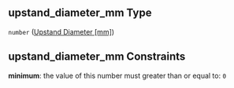 ## upstand_diameter_mm Type

`number` ([Upstand Diameter \[mm\]](iea43\_wra_data_model-properties-measurement-location-measurement-location-properties-measurement-point-measurement-point-properties-mounting-arrangement-mounting-arrangement-properties-upstand-diameter-mm.md))

## upstand_diameter_mm Constraints

**minimum**: the value of this number must greater than or equal to: `0`
